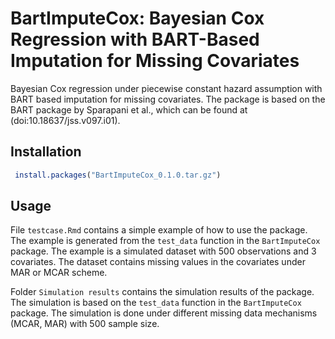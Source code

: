 # BartImputeCox: Bayesian Cox Regression with BART-Based Imputation for Missing Covariates
Bayesian Cox regression under piecewise constant hazard assumption with BART based imputation for missing covariates. The package is based on the BART package by  Sparapani et al., which can be found at (doi:10.18637/jss.v097.i01).

## Installation

```r
 install.packages("BartImputeCox_0.1.0.tar.gz")
```

## Usage 

File `testcase.Rmd` contains a simple example of how to use the package. The example is generated from the `test_data` function in the `BartImputeCox` package. The example is a simulated dataset with 500 observations and 3 covariates. The dataset contains missing values in the covariates under MAR or MCAR scheme.

Folder `Simulation results` contains the simulation results of the package. The simulation is based on the `test_data` function in the `BartImputeCox` package. The simulation is done under different missing data mechanisms (MCAR, MAR) with 500 sample size.